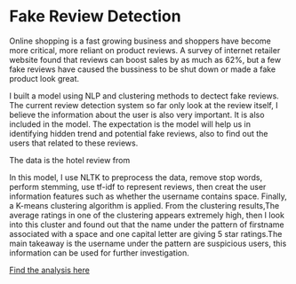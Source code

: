 # Fake Review Detection

Online shopping is a fast growing business and shoppers have become more critical, more reliant on product reviews. A survey 
of internet retailer website found that reviews can boost sales by as much as 62%, but a few fake reviews have caused the 
bussiness to be shut down or made a fake product look great.

I built a model using NLP and clustering methods to dectect fake reviews. The current review detection system so far only 
look at the review itself, I believe the information about the user is also very important. It is also included in the model.
The expectation is the model will help us in identifying hidden trend and potential fake reviews, also to find out the users 
that related to these reviews.

The data is the hotel review from 

In this model, I use NLTK to preprocess the data, remove stop words, perform stemming, use tf-idf to represent reviews, 
then creat the user information features such as whether the username contains space. Finally, a K-means clustering algorithm 
is applied. From the clustering results,The average ratings in one of the clustering appears extremely high, then I look into 
this cluster and found out that the name under the pattern of firstname associated with a space and one capital letter are giving 
5 star ratings.The main takeaway is the username under the pattern are suspicious users, this information can be used for further
investigation.  

[Find the analysis here](https://github.com/xgao0412/dataIncubatorProject/blob/master/Fake%20review%20inspection%20system.ipynb)

